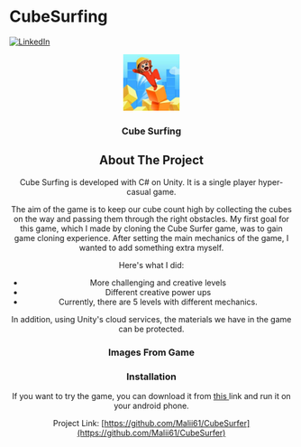 # CubeSurfing
<a name="readme-top"></a>

[![LinkedIn][linkedin-shield]][linkedin-url]



<div align="center">
  <a href="https://github.com/Malii61/CubeSurfer">
    <img src="Images/logo.jpg" alt="Logo" width="100" height="100">
  </a>

  <h3 align="center">Cube Surfing</h3>

<!-- ABOUT THE PROJECT -->
## About The Project

Cube Surfing is developed with C# on Unity. It is a single player hyper-casual game.
 
The aim of the game is to keep our cube count high by collecting the cubes on the way and passing them through the right obstacles. My first goal for this game, which I made by cloning the Cube Surfer game, was to gain game cloning experience. After setting the main mechanics of the game, I wanted to add something extra myself.  

Here's what I did:
* More challenging and creative levels
* Different creative power ups
* Currently, there are 5 levels with different mechanics.
  
In addition, using Unity's cloud services, the materials we have in the game can be protected.
  
  
### Images From Game
  
  
  
  
### Installation
 <a>
    If you want to try the game, you can download it from <a href="https://github.com/Malii61/CubeSurfer/blob/main/Build/CubeSurfing.apk"> this </a> link and run it on your android phone.


Project Link: [https://github.com/Malii61/CubeSurfer](https://github.com/Malii61/CubeSurfer)


[linkedin-shield]: https://img.shields.io/badge/-LinkedIn-black.svg?style=for-the-badge&logo=linkedin&colorB=555
[linkedin-url]: https://www.linkedin.com/in/muhammed-ali-tural/

